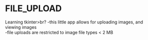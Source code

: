 # FILE_UPLOAD
Learning tkinter>br?
-this little app allows for  uploading images, and viewing images<br>
-file uploads are restricted to image file types < 2 MB
